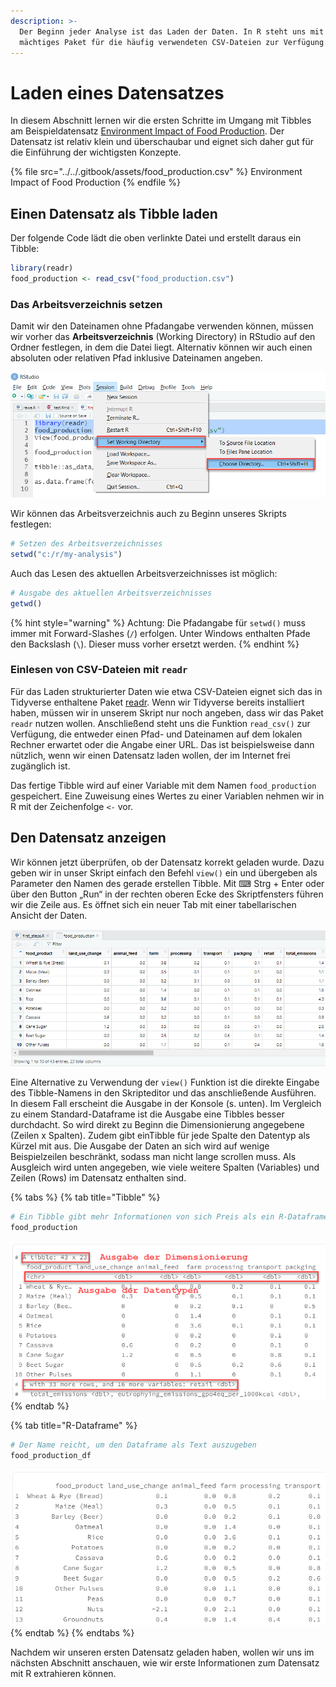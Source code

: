 ```yaml
---
description: >-
  Der Beginn jeder Analyse ist das Laden der Daten. In R steht uns mit readr ein
  mächtiges Paket für die häufig verwendeten CSV-Dateien zur Verfügung.
---
```


# Laden eines Datensatzes

In diesem Abschnitt lernen wir die ersten Schritte im Umgang mit Tibbles am Beispieldatensatz [Environment Impact of Food Production](https://ourworldindata.org/environmental-impacts-of-food). Der Datensatz ist relativ klein und überschaubar und eignet sich daher gut für die Einführung der wichtigsten Konzepte.

{% file src="../../.gitbook/assets/food_production.csv" %}
Environment Impact of Food Production
{% endfile %}

## Einen Datensatz als Tibble laden

Der folgende Code lädt die oben verlinkte Datei und erstellt daraus ein Tibble:

```r
library(readr)
food_production <- read_csv("food_production.csv")
```

### Das Arbeitsverzeichnis setzen

Damit wir den Dateinamen ohne Pfadangabe verwenden können, müssen wir vorher das **Arbeitsverzeichnis** (Working Directory) in RStudio auf den Ordner festlegen, in dem die Datei liegt. Alternativ können wir auch einen absoluten oder relativen Pfad inklusive Dateinamen angeben.

![So ändert man das Arbeitsverzeichnis in RStudio.](<../../.gitbook/assets/image (26).png>)

Wir können das Arbeitsverzeichnis auch zu Beginn unseres Skripts festlegen:

```r
# Setzen des Arbeitsverzeichnisses
setwd("c:/r/my-analysis")
```

Auch das Lesen des aktuellen Arbeitsverzeichnisses ist möglich:

```r
# Ausgabe des aktuellen Arbeitsverzeichnisses
getwd()
```

{% hint style="warning" %}
Achtung: Die Pfadangabe für `setwd()` muss immer mit Forward-Slashes (`/`) erfolgen. Unter Windows enthalten Pfade den Backslash (`\`). Dieser muss vorher ersetzt werden.
{% endhint %}

### Einlesen von CSV-Dateien mit `readr`

Für das Laden strukturierter Daten wie etwa CSV-Dateien eignet sich das in Tidyverse enthaltene Paket [readr](https://readr.tidyverse.org). Wenn wir Tidyverse bereits installiert haben, müssen wir in unserem Skript nur noch angeben, dass wir das Paket `readr` nutzen wollen. Anschließend steht uns die Funktion `read_csv()` zur Verfügung, die entweder einen Pfad- und Dateinamen auf dem lokalen Rechner erwartet oder die Angabe einer URL. Das ist beispielsweise dann nützlich, wenn wir einen Datensatz laden wollen, der im Internet frei zugänglich ist.

Das fertige Tibble wird auf einer Variable mit dem Namen `food_production` gespeichert. Eine Zuweisung eines Wertes zu einer Variablen nehmen wir in R mit der Zeichenfolge `<-` vor.

## Den Datensatz anzeigen

Wir können jetzt überprüfen, ob der Datensatz korrekt geladen wurde. Dazu geben wir in unser Skript einfach den Befehl `view()` ein und übergeben als Parameter den Namen des gerade erstellen Tibble. Mit  ⌨ Strg + Enter oder über den Button „Run“ in der rechten oberen Ecke des Skriptfensters führen wir die Zeile aus. Es öffnet sich ein neuer Tab mit einer tabellarischen Ansicht der Daten.

![Tabellarische Ansicht eines Datensatzes in RStudio.](<../../.gitbook/assets/image (28).png>)

Eine Alternative zu Verwendung der `view()` Funktion ist die direkte Eingabe des Tibble-Namens in den Skripteditor und das anschließende Ausführen. In diesem Fall erscheint die Ausgabe in der Konsole (s. unten). Im Vergleich zu einem Standard-Dataframe ist die Ausgabe eine Tibbles besser durchdacht. So wird direkt zu Beginn die Dimensionierung angegebene (Zeilen x Spalten). Zudem gibt einTibble für jede Spalte den Datentyp als Kürzel mit aus. Die Ausgabe der Daten an sich wird auf wenige Beispielzeilen beschränkt, sodass man nicht lange scrollen muss. Als Ausgleich wird unten angegeben, wie viele weitere Spalten (Variables) und Zeilen (Rows) im Datensatz enthalten sind.

{% tabs %}
{% tab title="Tibble" %}
```r
# Ein Tibble gibt mehr Informationen von sich Preis als ein R-Dataframe
food_production
```

![Ein Tibble gibt viele zusätzliche Informationen über sich Preis.](<../../.gitbook/assets/image (17).png>)
{% endtab %}

{% tab title="R-Dataframe" %}
```r
# Der Name reicht, um den Dataframe als Text auszugeben
food_production_df
```

![](<../../.gitbook/assets/image (14).png>)
{% endtab %}
{% endtabs %}

Nachdem wir unseren ersten Datensatz geladen haben, wollen wir uns im nächsten Abschnitt anschauen, wie wir erste Informationen zum Datensatz mit R extrahieren können.
